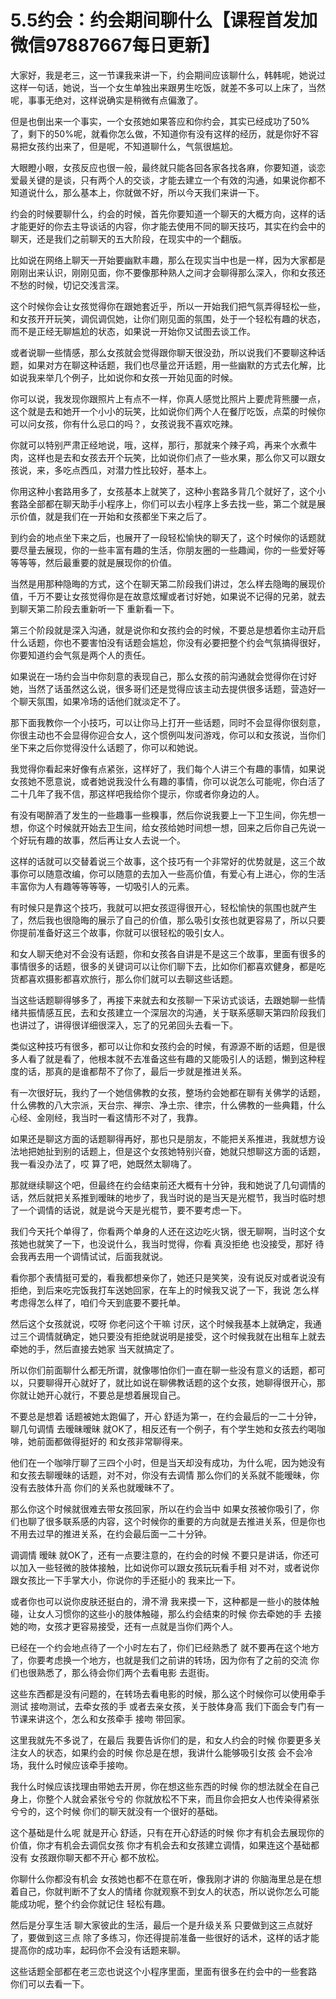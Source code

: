 # 5.5约会：约会期间聊什么【课程首发加微信97887667每日更新】

大家好，我是老三，这一节课我来讲一下，约会期间应该聊什么，韩韩呢，她说过这样一句话，她说，当一个女生单独出来跟男生吃饭，就差不多可以上床了，当然呢，事事无绝对，这样说确实是稍微有点偏激了。

但是也倒出来一个事实，一个女孩她如果答应和你约会，其实已经成功了50%了，剩下的50%呢，就看你怎么做，不知道你有没有这样的经历，就是你好不容易把女孩约出来了，但是呢，不知道聊什么，气氛很尴尬。

大眼瞪小眼，女孩反应也很一般，最终就只能各回各家各找各麻，你要知道，谈恋爱最关键的是谈，只有两个人的交谈，才能去建立一个有效的沟通，如果说你都不知道说什么，那么基本上，你就做不好，所以今天我们来讲一下。

约会的时候要聊什么，约会的时候，首先你要知道一个聊天的大概方向，这样的话才能更好的你去主导谈话的内容，你才能去使用不同的聊天技巧，其实在约会中的聊天，还是我们之前聊天的五大阶段，在现实中的一个翻版。

比如说在网络上聊天一开始要幽默丰趣，那么在现实当中也是一样，因为大家都是刚刚出来认识，刚刚见面，你不要像那种熟人之间才会聊得那么深入，你和女孩还不愁的时候，切记交浅言深。

这个时候你会让女孩觉得你在跟她套近乎，所以一开始我们把气氛弄得轻松一些，和女孩开开玩笑，调侃调侃她，让你们刚见面的氛围，处于一个轻松有趣的状态，而不是正经无聊尴尬的状态，如果说一开始你又试图去谈工作。

或者说聊一些情感，那么女孩就会觉得跟你聊天很没劲，所以说我们不要聊这种话题，如果对方在聊这种话题，我们也尽量岔开话题，用一些幽默的方式去化解，比如说我来举几个例子，比如说你和女孩一开始见面的时候。

你可以说，我发现你跟照片上有点不一样，你真人感觉比照片上要虎背熊腰一点，这个就是去和她开一个小小的玩笑，比如说你们两个人在餐厅吃饭，点菜的时候你可以问女孩，你有什么忌口的吗？，女孩说我不喜欢吃辣。

你就可以特别严肃正经地说，哦，这样，那行，那就来个辣子鸡，再来个水煮牛肉，这样也是去和女孩去开个玩笑，比如说你们点了一些水果，那么你又可以跟女孩说，来，多吃点西瓜，对潜力性比较好，基本上。

你用这种小套路用多了，女孩基本上就笑了，这种小套路多背几个就好了，这个小套路全部都在聊天助手小程序上，你们可以去小程序上多去找一些，第二个就是展示价值，就是我们在一开始和女孩都坐下来之后了。

到约会的地点坐下来之后，也展开了一段轻松愉快的聊天了，这个时候你的话题就要尽量去展现，你的一些丰富有趣的生活，你朋友圈的一些趣闻，你的一些爱好等等等等，然后最重要的就是展现你的价值。

当然是用那种隐晦的方式，这个在聊天第二阶段我们讲过，怎么样去隐晦的展现价值，千万不要让女孩觉得你是在故意炫耀或者讨好她，如果说不记得的兄弟，就去到聊天第二阶段去重新听一下 重新看一下。

第三个阶段就是深入沟通，就是说你和女孩约会的时候，不要总是想着你主动开启什么话题，你也不要害怕没有话题会尴尬，你没有必要把整个约会气氛搞得很好，你要知道约会气氛是两个人的责任。

如果说在一场约会当中你刻意的表现自己，那么女孩的前沟通就会觉得你在讨好她，当然了话虽然这么说，很多哥们还是觉得应该主动去提供很多话题，营造好一个聊天氛围，如果冷场的话他们就淡定不了。

那下面我教你一个小技巧，可以让你马上打开一些话题，同时不会显得你很刻意，你很主动也不会显得你迎合女人，这个惯例叫发问游戏，你可以和女孩说，当你们坐下来之后你觉得没什么话题了，你可以和她说。

我觉得你看起来好像有点紧张，这样好了，我们每个人讲三个有趣的事情，如果说女孩她不愿意说，或者她说我没什么有趣的事情，你可以说怎么可能呢，你白活了二十几年了我不信，那这样吧我给你个提示，你或者你身边的人。

有没有喝醉酒了发生的一些趣事一些糗事，然后你说我要上一下卫生间，你先想一想，你这个时候就开始去卫生间，给女孩给她时间想一想，回来之后你自己先说一个好玩有趣的故事，然后再让女人去说一个。

这样的话就可以交替着说三个故事，这个技巧有一个非常好的优势就是，这三个故事你可以随意改编，你可以随意的去加入一些高价值，有爱心有上进心，你的生活丰富你为人有趣等等等等，一切吸引人的元素。

有时候只是靠这个技巧，我就可以把女孩逗得很开心，轻松愉快的氛围也就产生了，然后我也很隐晦的展示了自己的价值，那么吸引女孩也就更容易了，所以只要你提前准备好这三个故事，你就可以很轻松的吸引女人。

和女人聊天绝对不会没有话题，你和女孩各自讲是不是这三个故事，里面有很多的事情很多的话题，很多的关键词可以让你们聊下去，比如你们都喜欢健身，都是吃货都喜欢摄影都喜欢旅行，那么你们就可以去聊这些话题。

当这些话题聊得够多了，再接下来就去和女孩聊一下采访式谈话，去跟她聊一些情绪共振情感互民，去和女孩建立一个深层次的沟通，关于联系感聊天第四阶段我们也讲过了，讲得很详细很深入，忘了的兄弟回头去看一下。

类似这种技巧有很多，都可以让你和女孩约会的时候，有源源不断的话题，但是很多人看了就是看了，他根本就不去准备这些有趣的又能吸引人的话题，懒到这种程度的话，那真的是谁都帮不了你了，最后一步就是推进关系。

有一次很好玩，我约了一个她信佛教的女孩，整场约会她都在聊有关佛学的话题，什么佛教的八大宗派，天台宗、禅宗、净土宗、律宗，什么佛教的一些典籍，什么心经、金刚经，我当时一看这情形不对了，我靠。

如果还是聊这方面的话题聊得再好，那也只是朋友，不能把关系推进，我就想方设法地把她扯到别的话题上，但是这个女孩她特别兴奋，她就只想聊这方面的话题，我一看没办法了，哎 算了吧，她既然太聊嗨了。

那就继续聊这个吧，但最终在约会结束前还大概有十分钟，我和她说了几句调情的话，然后就把关系推到暧昧的地步了，我当时说的是当天是光棍节，我当时临时想了一个调情的话说，就是说今天是光棍节，要不要考虑一下。

我们今天托个单得了，你看两个单身的人还在这边吃火锅，很无聊啊，当时这个女孩她也就笑了一下，也没说什么，我当时觉得，你看 真没拒绝 也没接受，那好 待会我再去用一个调情试试，后面我就说。

看你那个表情挺可爱的，看我都想亲你了，她还只是笑笑，没有说反对或者说没有拒绝，到后来吃完饭我打车送她回家，在车上的时候我又说了一下，我说 怎么样 考虑得怎么样了，咱们今天到底要不要托单。

然后这个女孩就说，哎呀 你老问这个干嘛 讨厌，这个时候我基本上就确定，我通过三个调情就确定，她只要没有拒绝就说明是接受，这个时候我就在出租车上就去牵她的手，然后直接去她家 当天就搞定了。

所以你们前面聊什么都无所谓，就像哪怕你们一直在聊一些没有意义的话题，都可以，只要聊得开心就好了，就比如说在聊佛教话题的这个女孩，她聊得很开心，那你就让她开心就行，不要总是想着展现自己。

不要总是想着 话题被她太跑偏了，开心 舒适为第一，在约会最后的一二十分钟，聊几句调情 去暧昧暧昧 就OK了，相反还有一个例子，有个学生她和女孩去约喝咖啡，她前面都做得挺好的 和女孩非常聊得来。

他们在一个咖啡厅聊了三四个小时，但是当天却没有成功，为什么呢，因为她没有和女孩去聊暧昧的话题，对不对，你没有去调情 那么你们的关系就不能暧昧，你没有去肢体升高 你们的关系也就暧昧不了。

那么你这个时候就很难去带女孩回家，所以在约会当中 如果女孩被你吸引了，你们也聊了很多联系感的内容，这个时候你的重要的方向就是去推进关系，但是你也不用去过早的推进关系，在约会最后面一二十分钟。

调调情 暧昧 就OK了，还有一点要注意的，在约会的时候 不要只是讲话，你还可以加入一些轻微的肢体接触，比如说你可以跟女孩玩玩看手相 对不对，或者说你跟女孩比一下手掌大小，你说你的手还挺小的 我来比一下。

或者你也可以说你皮肤还挺白的，滑不滑 我来摸一下，这种都是一些小的肢体触碰，让女人习惯你的这些小的肢体触碰，那么约会结束的时候 你去牵她的手 去接她的吻，女孩才更容易接受，还有一点就是当你们两个人。

已经在一个约会地点待了一个小时左右了，你们已经熟悉了 就不要再在这个地方了，你要考虑换一个地方，也就是我们之前讲的转场，因为你有了之前的交流 你们也很熟悉了，那么待会你们两个去看电影 去逛街。

这些东西都是没有问题的，在转场去看电影的时候，那么这个时候你可以使用牵手测试 接吻测试，去牵女孩的手 或者去亲女孩，关于肢体身高 我们下面会专门有一节课来讲这个，怎么和女孩牵手 接吻 带回家。

这里我就先不多说了，在最后 我要告诉你们的是，和女人约会的时候 你要更多关注女人的状态，如果约会的时候 你总是在想，我讲什么能够吸引女孩 会不会冷场，我什么时候应该牵手接吻。

我什么时候应该找理由带她去开房，你在想这些东西的时候 你的想法就全在自己身上，你整个人就会紧张兮兮的 你就放松不下来，而且你会把女人也传染得紧张兮兮的，这个时候 你们的聊天就没有一个很好的基础。

这个基础是什么呢 就是开心 舒适，只有在开心舒适的时候 你才有机会去展现你的价值，你才有机会去调侃女孩 你才有机会去和女孩建立调情，如果连这个基础都没有 女孩跟你聊天都不开心 都不放松。

你聊什么你都没有机会 女孩她也都不在意在听，像我刚才讲的 你脑海里总是在想着自己，你就判断不了女人的情绪 你就观察不到女人的状态，所以说你怎么可能能成功呢，整个约会你就记住 轻松有趣。

然后是分享生活 聊大家彼此的生活，最后一个是升级关系 只要做到这三点就好了，要做到这三点 除了多练习，你还得提前准备一些很好的话术，这样的话才能提高你的成功率，起码你不会没有话题来聊。

这些话题全部都在老三恋也说这个小程序里面，里面有很多在约会中的一些套路 你们可以去看一下。